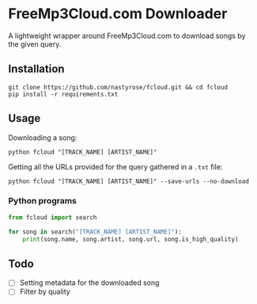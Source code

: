 # FreeMp3Cloud.com Downloader
A lightweight wrapper around FreeMp3Cloud.com to download songs by the given query.

## Installation
```
git clone https://github.com/nastyrose/fcloud.git && cd fcloud
pip install -r requirements.txt
```

## Usage
Downloading a song:
```
python fcloud "[TRACK_NAME] [ARTIST_NAME]"
```
Getting all the URLs provided for the query gathered in a `.txt` file:
```
python fcloud "[TRACK_NAME] [ARTIST_NAME]" --save-urls --no-download
```
### Python programs
```py
from fcloud import search

for song in search("[TRACK_NAME] [ARTIST_NAME]"):
    print(song.name, song.artist, song.url, song.is_high_quality)
```

## Todo
- [ ] Setting metadata for the downloaded song
- [ ] Filter by quality